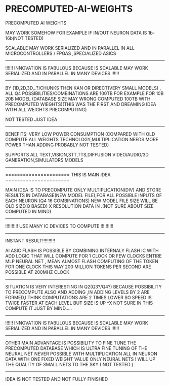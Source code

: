 # PRECOMPUTED-AI-WEIGHTS
PRECOMPUTED AI WEIGHTS


MAY WORK SOMEHOW FOR EXAMPLE IF IN/OUT NEURON DATA IS 1b-16b(NOT TESTED)

SCALABLE MAY WORK SERIALIZED AND IN PARALLEL IN ALL MICROCONTROLLERS / FPGAS ,SPECIALIZED ASICS
*********************************************************************************************************************
!!!!!! INNOVATION IS FABULOUS BECAUSE IS SCALABLE MAY WORK SERIALIZED AND IN PARALLEL IN MANY DEVICES !!!!!!

*********************************************************************************************************************

BY (1D,2D,3D,..?)CHUNKS THEN KAN OR DIRECT(VERY SMALL MODELS) , 
ALL Q4 POSSIBILITIES/COMBINATIONS  ARE 100TB FOR EXAMPLE FOR 10B 20B MODEL (DATABASE SIZE MAY WRONG COMPUTED 100TB  WITH PRECOMPUTED WIEGHTS)(THIS WAS THE FIRST AND DREAMING IDEA WITH ALL WEIGHTS PRECOMPUTING)

NOT TESTED JUST IDEA
*********************************************************************************************************************



BENEFITS: VERY LOW POWER CONSUMPTION (COMPARED WITH OLD COMPUTE ALL WEIGHTS TECHNOLOGY,MULTIPLICATION NEEDS MORE POWER THAN ADDING PROBABLY NOT TESTED)

SUPPORTS ALL TEXT,VISION,STT,TTS,DIFFUSION VIDEO/AUDIO/3D GANERATION,SIMULATORS MODELS



*********************************************************************************************************************
====================== THIS IS MAIN IDEA ======================

MAIN IDEA IS TO PRECOMPUTE ONLY MULTIPLICATION(DIV) AND STORE RESULTS IN DATABASE(NEW MODEL FILE),FOR ALL POSSIBLE INPUTS OF EACH NEURON 
(Q4 16 COMBINATIONS) NEW MODEL FILE SIZE WILL BE OLD SIZE(Q BASED) X RESOLUTION DATA IN .(NOT SURE ABOUT SIZE COMPUTED IN MIND)
*********************************************************************************************************************

!!!!!!!!!! USE MANY IC DEVICES TO COMPUTE !!!!!!!!!!

*********************************************************************************************************************

INSTANT RESULT!!!!!!!!!!

AI ASIC FLASH IS POSSIBLE BY COMBINING INTERNALY FLASH IC WITH ADD LOGIC THAT WILL COMPUTE FOR 1 CLOCK OR FEW CLOCKS
ENTIRE MLP NEURAL NET , MEAN ALMOST FLASH COMPUTING OF THE TOKEN FOR ONE CLOCK
THIS WAY 200 MILLION TOKENS PER SECOND ARE POSSIBLE AT 200MHZ CLOCK

*********************************************************************************************************************

SITUATION IS VERY INTERESTING IN Q2(Q3?/Q4?) BECAUSE POSSIBILITY TO PRECOMPUTE ALSO AND ADDING ,IN ADDING LEVELS BY 2 ARE FORMED,I THINK COMPUTATIONS ARE 2 TIMES LOWER SO SPEED IS TWICE FASTER AT EACH LEVEL BUT SIZE IS UP ^X NOT SURE IN THIS COMPUTE IT JUST BY MIND.....

*********************************************************************************************************************
!!!!!! INNOVATION IS FABULOUS BECAUSE IS SCALABLE MAY WORK SERIALIZED AND IN PARALLEL IN MANY DEVICES !!!!!!

*********************************************************************************************************************

OTHER MAIN ADVANTAGE IS POSSIBILITY TO FINE TUNE THE PRECOMPUTED DATABASE WHICH IS ULTRA FINE TUNING OF THE NEURAL NET NEVER POSSIBLE WITH MULTIPLICATION ALL IN NEURON DATA WITH ONE FIXED WEIGHT VALUE ONLY NEURAL NETS ! 
WILL UP THE QUALITY OF SMALL NETS TO THE SKY ( NOT TESTED )
*********************************************************************************************************************

IDEA IS NOT TESTED AND NOT FULLY FINISHED


